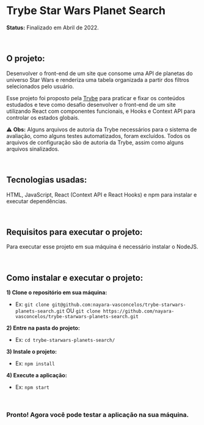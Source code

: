 # Trybe Star Wars Planet Search

**Status:** Finalizado em Abril de 2022.

<br>

## O projeto:

Desenvolver o front-end de um site que consome uma API de planetas do universo Star Wars e renderiza uma tabela organizada a partir dos filtros selecionados pelo usuário.

Esse projeto foi proposto pela [Trybe](https://www.betrybe.com/) para praticar e fixar os conteúdos estudados e teve como desafio desenvolver o front-end de um site utilizando React com componentes funcionais, e Hooks e Context API para controlar os estados globais.

:warning: **Obs:** Alguns arquivos de autoria da Trybe necessários para o sistema de avaliação, como alguns testes automatizados, foram excluídos. Todos os arquivos de configuração são de autoria da Trybe, assim como alguns arquivos sinalizados.

<br>

## Tecnologias usadas:

HTML, JavaScript, React (Context API e React Hooks) e npm para instalar e executar dependências.

<br>

## Requisitos para executar o projeto:

Para executar esse projeto em sua máquina é necessário instalar o NodeJS.

<br>

## Como instalar e executar o projeto:

**1) Clone o repositório em sua máquina:**
* Ex: `git clone git@github.com:nayara-vasconcelos/trybe-starwars-planets-search.git` OU `git clone https://github.com/nayara-vasconcelos/trybe-starwars-planets-search.git`

**2) Entre na pasta do projeto:**
* Ex: `cd trybe-starwars-planets-search/`

**3) Instale o projeto:**
* Ex: `npm install`


**4) Execute a aplicação:**
* Ex: `npm start`

<br>

### Pronto! Agora você pode testar a aplicação na sua máquina.
